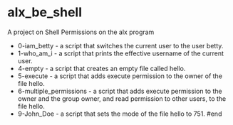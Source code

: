 # alx_be_shell
A project on Shell Permissions on the alx program

* 0-iam_betty - a script that switches the current user to the user betty.
* 1-who_am_i - a script that prints the effective username of the current user.
* 4-empty - a script that creates an empty file called hello.
* 5-execute - a script that adds execute permission to the owner of the file hello.
* 6-multiple_permissions - a script that adds execute permission to the owner and the group owner, and read permission to other users, to the file hello.
* 9-John_Doe - a script that sets the mode of the file hello to 751.
#end
